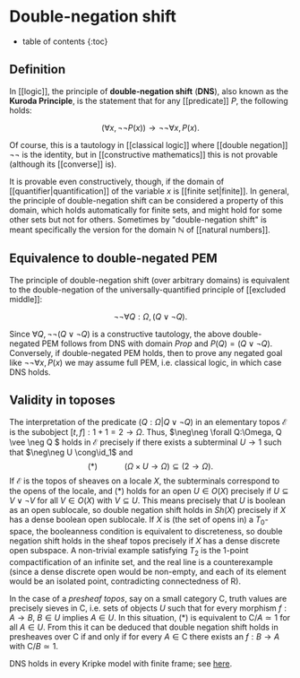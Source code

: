 # Double-negation shift

* table of contents
{:toc}

## Definition

In [[logic]], the principle of **double-negation shift** (**DNS**), also known as the **Kuroda Principle**, is the statement that for any [[predicate]] $P$, the following holds:

$$ (\forall x, \neg\neg P(x)) \to \neg\neg\forall x, P(x). $$

Of course, this is a tautology in [[classical logic]] where [[double negation]] $\neg\neg$ is the identity, but in [[constructive mathematics]] this is not provable (although its [[converse]] is).

It is provable even constructively, though, if the domain of [[quantifier|quantification]] of the variable $x$ is [[finite set|finite]].  In general, the principle of double-negation shift can be considered a property of this domain, which holds automatically for finite sets, and might hold for some other sets but not for others.  Sometimes by "double-negation shift" is meant specifically the version for the domain $\mathbb{N}$ of [[natural numbers]].

## Equivalence to double-negated PEM

The principle of double-negation shift (over arbitrary domains) is equivalent to the double-negation of the universally-quantified principle of [[excluded middle]]:

$$\neg\neg \forall Q:\Omega, (Q \vee \neg Q). $$

Since $\forall Q, \neg\neg(Q \vee \neg Q)$ is a constructive tautology, the above double-negated PEM follows from DNS with domain $Prop$ and $P(Q) = (Q\vee\neg Q)$.  Conversely, if double-negated PEM holds, then to prove any negated goal like $\neg\neg\forall x, P(x)$ we may assume full PEM, i.e. classical logic, in which case DNS holds.

## Validity in toposes

The interpretation of the predicate $(Q : \Omega | Q\vee\neg Q)$ in an elementary topos $\mathcal{E}$ is the subobject $[t,f] : 1+1=2\to\Omega$. Thus, $\neg\neg \forall Q:\Omega, Q \vee \neg Q $ holds in $\mathcal{E}$ precisely if there exists a subterminal $U\to 1$ such that $\neg\neg U \cong\id_1$ and 
$$(*) \qquad\quad (\Omega\times U\to\Omega)\subseteq(2\to\Omega).$$ 
If $\mathcal{E}$ is the topos of sheaves on a locale $X$, the subterminals correspond to the opens of the locale, and $(*)$ holds for an open $U\in O(X)$ precisely if $U\subseteq V\vee\neg V$ for all $V\in O(X)$ with $V\subseteq U$. This means precisely that $U$ is boolean as an open sublocale, so double negation shift holds in ${Sh}(X)$ precisely if $X$ has a dense boolean open sublocale. If $X$ is (the set of opens in) a $T_0$-space, the booleanness condition is equivalent to discreteness, so double negation shift holds in the sheaf topos precisely if $X$ has a dense discrete open subspace. A non-trivial example satisfying $T_2$ is the 1-point compactification of an infinite set, and the real line is a counterexample (since a dense discrete open would be non-empty, and each of its element would be an isolated point, contradicting connectedness of $\mathrm{R}$).

In the case of a *presheaf topos*, say on a small category $\mathrm{C}$, truth values are precisely sieves in $\mathrm{C}$, i.e. sets of objects $U$ such that for every morphism $f: A\to B$, $B\in U$ implies $A\in U$. In this situation, $(*)$ is equivalent to $\mathrm{C}/A\simeq 1$ for all $A\in U$. From this it can be deduced that double negation shift holds in presheaves over $\mathrm{C}$ if and only if for every $A\in\mathrm{C}$ there exists an $f:B\to A$ with $\mathrm{C}/B\simeq 1$.

DNS holds in every Kripke model with finite frame; see [here](https://plato.stanford.edu/entries/logic-intuitionistic/).